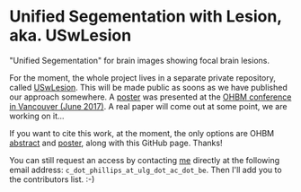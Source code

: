 # Unified Segementation with Lesion, aka. USwLesion
"Unified Segementation" for brain images showing focal brain lesions.

For the moment, the whole project lives in a separate private repository, called [USwLesion](https://github.com/CyclotronResearchCentre/USwLesion). This will be made public as soons as we have published our approach somewhere. A [poster](https://orbi.uliege.be/handle/2268/213972) was presented at the [OHBM conference in Vancouver (June 2017)](https://www.humanbrainmapping.org). A real paper will come out at some point, we are working on it...

If you want to cite this work, at the moment, the only options are OHBM [abstract](https://orbi.uliege.be/handle/2268/228841) and [poster](https://orbi.uliege.be/handle/2268/213972), along with this GitHub page. Thanks!

You can still request an access by contacting [me](http://www.giga.ulg.ac.be/cms/c_39293/en/phillips-christophe-ir-phd) directly at the following email address: `c_dot_phillips_at_ulg_dot_ac_dot_be`. Then I'll add you to the contributors list. :-)
